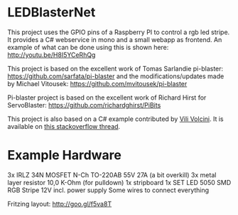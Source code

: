 LEDBlasterNet
=============

This project uses the GPIO pins of a Raspberry PI to control a rgb led stripe. It provides a C# webservice in mono and a small webapp as frontend.
An example of what can be done using this is shown here: http://youtu.be/H8I5YCeRhQg

This project is based on the excellent work of Tomas Sarlandie pi-blaster: https://github.com/sarfata/pi-blaster
and the modifications/updates made by Michael Vitousek: https://github.com/mvitousek/pi-blaster

Pi-blaster project is based on the excellent work of Richard Hirst for ServoBlaster: https://github.com/richardghirst/PiBits

This project is also based on a C# example contributed by [Vili Volcini](https://plus.google.com/109312219443477679717/posts). It is available on [this stackoverflow thread](http://stackoverflow.com/questions/17241071/writing-to-fifo-file-linux-monoc).

Example Hardware
================
3x IRLZ 34N MOSFET N-Ch TO-220AB 55V 27A (a bit overkill)
3x metal layer resistor 10,0 K-Ohm (for pulldown)
1x stripboard 1x SET LED 5050 SMD RGB Stripe 12V incl. power supply
Some wires to connect everything 

Fritzing layout: http://goo.gl/f5va8T
